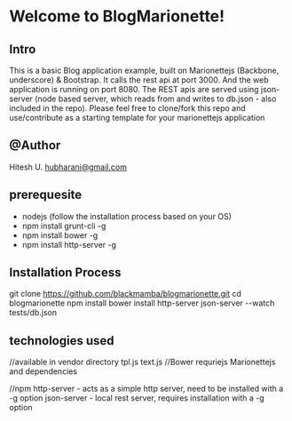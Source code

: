 Welcome to BlogMarionette!
===================



Intro
------
This is a basic Blog application example, built on Marionettejs (Backbone, underscore) & Bootstrap. It calls the rest api at port 3000. And the web application is running on port 8080. The REST apis are served using json-server (node based server, which reads from and writes to db.json - also included in the repo). Please feel free to clone/fork this repo and use/contribute as a starting template for your marionettejs application

@Author
-------
Hitesh U.
hubharani@gmail.com

prerequesite
--------------
-  nodejs (follow the installation process based on your OS)
- npm install grunt-cli -g
- npm install bower -g 
- npm install http-server -g
 

Installation Process
-----------------------
git clone https://github.com/blackmamba/blogmarionette.git
cd blogmarionette
npm install 
bower install
http-server
json-server --watch tests/db.json

technologies used
---------------------
//available in vendor directory
tpl.js
text.js
//Bower
requriejs
Marionettejs and dependencies

//npm
http-server - acts as a simple http server, need to be installed with a -g option
json-server - local rest server, requires installation with a -g option



